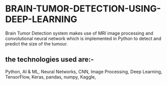 # BRAIN-TUMOR-DETECTION-USING-DEEP-LEARNING

Brain Tumor Detection system makes use of MRI image processing and convolutional neural network which is implemented in Python to detect and
predict the size of the tumour.
## the technologies used are:-
Python, AI & ML, Neural Networks, CNN,  Image Processing, Deep Learning, TensorFlow, Keras, pandas, numpy, Kaggle, 
